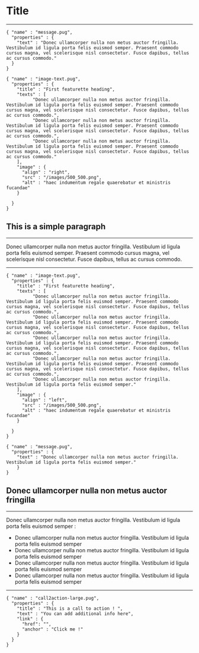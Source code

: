 # Title
***

```widget
{ "name" : "message.pug",
  "properties" : {
    "text" : "Donec ullamcorper nulla non metus auctor fringilla. Vestibulum id ligula porta felis euismod semper. Praesent commodo cursus magna, vel scelerisque nisl consectetur. Fusce dapibus, tellus ac cursus commodo."
  }
}  
```


```widget
{ "name" : "image-text.pug",
  "properties" : {
    "title" : "First featurette heading",
    "texts" : [
          "Donec ullamcorper nulla non metus auctor fringilla. Vestibulum id ligula porta felis euismod semper. Praesent commodo cursus magna, vel scelerisque nisl consectetur. Fusce dapibus, tellus ac cursus commodo.",
          "Donec ullamcorper nulla non metus auctor fringilla. Vestibulum id ligula porta felis euismod semper. Praesent commodo cursus magna, vel scelerisque nisl consectetur. Fusce dapibus, tellus ac cursus commodo.",
          "Donec ullamcorper nulla non metus auctor fringilla. Vestibulum id ligula porta felis euismod semper. Praesent commodo cursus magna, vel scelerisque nisl consectetur. Fusce dapibus, tellus ac cursus commodo."
    ],
    "image" : {
      "align" : "right",
      "src" : "/images/500_500.png",
      "alt" : "haec indumentum regale quaerebatur et ministris fucandae"
    }

  }
}  
```
## This is a simple paragraph
***

Donec ullamcorper nulla non metus auctor fringilla. Vestibulum id ligula porta felis euismod semper. Praesent commodo cursus magna, vel scelerisque nisl consectetur. Fusce dapibus, tellus ac cursus commodo.

***

```widget
{ "name" : "image-text.pug",
  "properties" : {
    "title" : "First featurette heading",
    "texts" : [
          "Donec ullamcorper nulla non metus auctor fringilla. Vestibulum id ligula porta felis euismod semper. Praesent commodo cursus magna, vel scelerisque nisl consectetur. Fusce dapibus, tellus ac cursus commodo.",
          "Donec ullamcorper nulla non metus auctor fringilla. Vestibulum id ligula porta felis euismod semper. Praesent commodo cursus magna, vel scelerisque nisl consectetur. Fusce dapibus, tellus ac cursus commodo.",
          "Donec ullamcorper nulla non metus auctor fringilla. Vestibulum id ligula porta felis euismod semper. Praesent commodo cursus magna, vel scelerisque nisl consectetur. Fusce dapibus, tellus ac cursus commodo.",
          "Donec ullamcorper nulla non metus auctor fringilla. Vestibulum id ligula porta felis euismod semper. Praesent commodo cursus magna, vel scelerisque nisl consectetur. Fusce dapibus, tellus ac cursus commodo.",
          "Donec ullamcorper nulla non metus auctor fringilla. Vestibulum id ligula porta felis euismod semper."
    ],
    "image" : {
      "align" : "left",
      "src" : "/images/500_500.png",
      "alt" : "haec indumentum regale quaerebatur et ministris fucandae"
    }

  }
}  
```

```widget
{ "name" : "message.pug",
  "properties" : {
    "text" : "Donec ullamcorper nulla non metus auctor fringilla. Vestibulum id ligula porta felis euismod semper."
    }
}  
```

## Donec ullamcorper nulla non metus auctor fringilla
***

Donec ullamcorper nulla non metus auctor fringilla. Vestibulum id ligula porta felis euismod semper :
- Donec ullamcorper nulla non metus auctor fringilla. Vestibulum id ligula porta felis euismod semper
- Donec ullamcorper nulla non metus auctor fringilla. Vestibulum id ligula porta felis euismod semper
- Donec ullamcorper nulla non metus auctor fringilla. Vestibulum id ligula porta felis euismod semper
- Donec ullamcorper nulla non metus auctor fringilla. Vestibulum id ligula porta felis euismod semper

***



```widget
{ "name" : "call2action-large.pug",
  "properties" : {
    "title" : "This is a call to action ! ",
    "text" : "You can add additional info here",
    "link" : {
      "href": "",
      "anchor" : "Click me !"
    }
  }
}  
```
